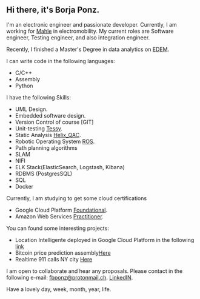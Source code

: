 ## Hi there, it's Borja Ponz. 

I'm an electronic engineer and passionate developer. Currently, I am working for [Mahle](https://www.mahle.com) in electromobility. My current roles are Software engineer, Testing engineer, and also integration engineer. 

Recently, I finished a Master's Degree in data analytics on [EDEM](https://edem.eu/master-big-data-analytics/).

I can write code in the following languages:
+ C/C++
+ Assembly
+ Python

I have the following Skills:
+ UML Design.
+ Embedded software design.
+ Version Control of course [GIT]
+ Unit-testing [Tessy](https://www.razorcat.com/en/product-tessy.html).
+ Static Analysis [Helix_QAC](https://www.perforce.com/products/helix-qac).
+ Robotic Operating System [ROS](https://www.ros.org).
+ Path planning algorithms
+ SLAM
+ NIFI
+ ELK Stack(ElasticSearch, Logstash, Kibana)
+ RDBMS (PostgresSQL)
+ SQL
+ Docker 

Currently, I am studying to get some cloud certifications
+ Google Cloud Platform [Foundational](https://cloud.google.com/certification).
+ Amazon Web Services [Practitioner](https://aws.amazon.com/es/certification/).

You can found some interesting projects:

+ Location Intelligente deployed in Google Cloud Platform in the following [link](https://github.com/fbponz/tfm-jeff)
+ Bitcoin price prediction assembly[Here](https://github.com/fbponz/kiribati-dp3)
+ Realtime 911 calls NY city [Here](https://github.com/fbponz/NIFI-ELK)


I am open to collaborate and hear any proposals. Please contact in the following e-mail: [fbponz@protonmail.ch](fbponz@protonmail.ch). 
[LinkedIN](https://www.linkedin.com/in/borja-ponz-camps-43248965/).

Have a lovely day, week, month, year, life.
